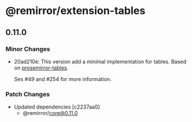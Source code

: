 # @remirror/extension-tables

## 0.11.0
### Minor Changes

- 20ad210e: This version add a minimal implementation for tables. Based on
  [prosemirror-tables](https://github.com/ProseMirror/prosemirror-tables).
  
  Ses #49 and #254 for more information.

### Patch Changes

- Updated dependencies [c2237aa0]
  - @remirror/core@0.11.0
